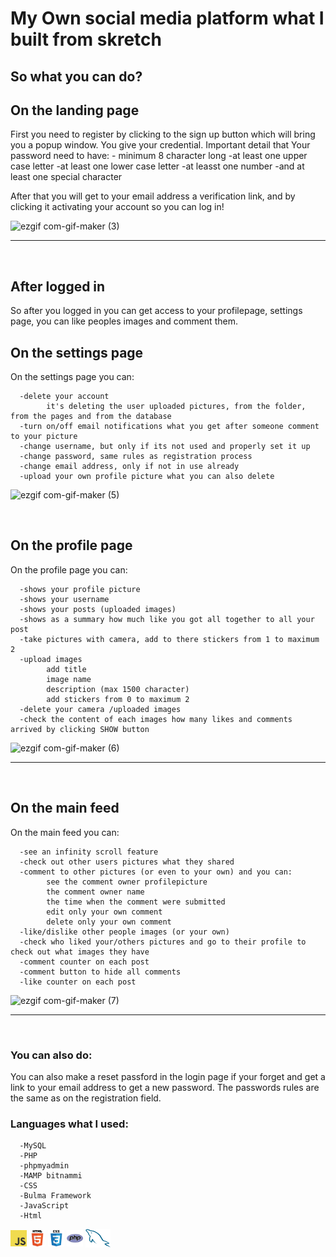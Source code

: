 <h1> My Own social media platform what I built from skretch</h1>

<h2>So what you can do?</h2>

<h2> On the landing page</h2>

First you need to register by clicking to the sign up button which will bring you a popup window.
You give your credential.
Important detail that Your password need to have:
      - minimum 8 character long
      -at least one upper case letter
      -at least one lower case letter
      -at leasst one number
      -and at least one special character
      
 After that you will get to your email address a verification link, and by clicking it activating your account so you can log in!
 
![ezgif com-gif-maker (3)](https://user-images.githubusercontent.com/83179142/177528663-599564f6-a682-4360-9463-652faeedf2a6.gif)
<hr>

<br>
<h2> After logged in</h2>

So after you logged in you can get access to your profilepage, settings page, you can like peoples images and comment them.

<h2>On the settings page</h2>

On the settings page you can:

      -delete your account
            it's deleting the user uploaded pictures, from the folder, from the pages and from the database
      -turn on/off email notifications what you get after someone comment to your picture
      -change username, but only if its not used and properly set it up
      -change password, same rules as registration process
      -change email address, only if not in use already
      -upload your own profile picture what you can also delete
      
![ezgif com-gif-maker (5)](https://user-images.githubusercontent.com/83179142/177532978-5d9b36e5-7ca3-4d47-ad1e-b056b855472c.gif)


<br>
<h2> On the profile page</h2>

On the profile page you can:

      -shows your profile picture
      -shows your username
      -shows your posts (uploaded images)
      -shows as a summary how much like you got all together to all your post
      -take pictures with camera, add to there stickers from 1 to maximum 2
      -upload images
            add title
            image name
            description (max 1500 character)
            add stickers from 0 to maximum 2
      -delete your camera /uploaded images
      -check the content of each images how many likes and comments arrived by clicking SHOW button
      
![ezgif com-gif-maker (6)](https://user-images.githubusercontent.com/83179142/177533552-34058390-7fae-4194-85db-89c1ec0f3faa.gif)
<hr>

<br>
<h2>On the main feed</h2>

On the main feed you can:

      -see an infinity scroll feature
      -check out other users pictures what they shared
      -comment to other pictures (or even to your own) and you can:
            see the comment owner profilepicture
            the comment owner name
            the time when the comment were submitted
            edit only your own comment
            delete only your own comment
      -like/dislike other people images (or your own)
      -check who liked your/others pictures and go to their profile to check out what images they have
      -comment counter on each post
      -comment button to hide all comments
      -like counter on each post
      
   
![ezgif com-gif-maker (7)](https://user-images.githubusercontent.com/83179142/177535946-c30e6358-9f75-47b5-8844-ae145150f9de.gif)
<hr>

<br>
<h3> You can also do:</h3>

You can also make a reset passford in the login page if your forget and get a link to your email address to get a new password.
The passwords rules are the same as on the registration field.


<h3>Languages what I used:</h3>

      -MySQL
      -PHP
      -phpmyadmin
      -MAMP bitnammi
      -CSS
      -Bulma Framework
      -JavaScript
      -Html
      
<div align="left">
        <img align="center" alt="javascript" width="26px" src="https://raw.githubusercontent.com/github/explore/80688e429a7d4ef2fca1e82350fe8e3517d3494d/topics/javascript/javascript.png">
        <img align="center" alt="html" width="26px" src="https://raw.githubusercontent.com/github/explore/80688e429a7d4ef2fca1e82350fe8e3517d3494d/topics/html/html.png">
        <img align="center" alt="css" width="26px" src="https://raw.githubusercontent.com/github/explore/80688e429a7d4ef2fca1e82350fe8e3517d3494d/topics/css/css.png">
        <img align="center" alt="php" width="26px" src="https://raw.githubusercontent.com/github/explore/80688e429a7d4ef2fca1e82350fe8e3517d3494d/topics/php/php.png">
        <img align="center" alt="mysql" height="30px" width="40px" src="https://raw.githubusercontent.com/devicons/devicon/master/icons/mysql/mysql-original.svg">
</div>
